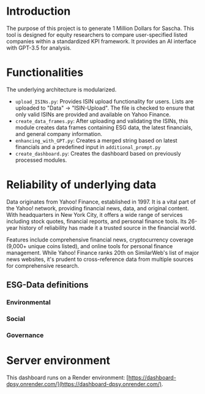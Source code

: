 # Introduction
The purpose of this project is to generate 1 Million Dollars for Sascha.
This tool is designed for equity researchers to compare user-specified listed companies within a standardized KPI framework. It provides an AI interface with GPT-3.5 for analysis.

# Functionalities
The underlying architecture is modularized.

- `upload_ISINs.py`: Provides ISIN upload functionality for users. Lists are uploaded to "Data" → "ISIN-Upload". The file is checked to ensure that only valid ISINs are provided and available on Yahoo Finance.
- `create_data_frames.py`: After uploading and validating the ISINs, this module creates data frames containing ESG data, the latest financials, and general company information.
- `enhancing_with_GPT.py`: Creates a merged string based on latest financials and a predefined input in `additional_prompt.py`
- `create_dashboard.py`: Creates the dashboard based on previously processed modules.

# Reliability of underlying data
Data originates from Yahoo! Finance, established in 1997. It is a vital part of the Yahoo! network, providing financial news, data, and original content. With headquarters in New York City, it offers a wide range of services including stock quotes, financial reports, and personal finance tools. Its 26-year history of reliability has made it a trusted source in the financial world.

Features include comprehensive financial news, cryptocurrency coverage (9,000+ unique coins listed), and online tools for personal finance management. While Yahoo! Finance ranks 20th on SimilarWeb's list of major news websites, it's prudent to cross-reference data from multiple sources for comprehensive research.

## ESG-Data definitions

### Environmental

### Social

### Governance


# Server environment
This dashboard runs on a Render environment: [https://dashboard-dpsy.onrender.com/](https://dashboard-dpsy.onrender.com/). 
